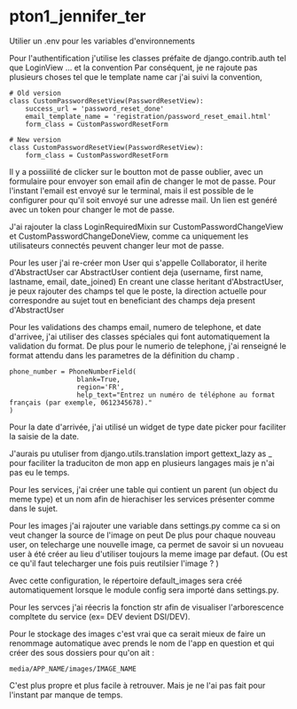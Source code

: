 # pton1_jennifer_ter

Utilier un .env pour les variables d'environnements

Pour l'authentification j'utilise les classes préfaite de django.contrib.auth tel que LoginView ... et la convention 
Par conséquent, je ne rajoute pas plusieurs choses tel que le template name car j'ai suivi la convention,


    # Old version
    class CustomPasswordResetView(PasswordResetView):
        success_url = 'password_reset_done'
        email_template_name = 'registration/password_reset_email.html'
        form_class = CustomPasswordResetForm

    # New version
    class CustomPasswordResetView(PasswordResetView):
        form_class = CustomPasswordResetForm

Il y a possiilité de clicker sur le boutton mot de passe oublier, avec un formulaire pour envoyer son email afin de changer le mot de passe.
Pour l'instant l'email est envoyé sur le terminal, mais il est possible de le configurer pour qu'il soit envoyé sur une adresse mail.
Un lien est genéré avec un token pour changer le mot de passe.

J'ai rajouter la class LoginRequiredMixin sur CustomPasswordChangeView et CustomPasswordChangeDoneView,
comme ca uniquement les utilisateurs connectés peuvent changer leur mot de passe.

Pour les user j'ai re-créer mon User qui s'appelle Collaborator, il herite d'AbstractUser car AbstractUser contient deja (username, first name, lastname, email, date_joined)
En creant une classe heritant d'AbstractUser, je peux rajouter des champs tel que le poste, la direction actuelle pour correspondre au sujet tout en beneficiant des champs deja present d'AbstractUser

Pour les validations des champs email, numero de telephone, et date d'arrivee, j'ai utiliser des classes spéciales qui font automatiquement la validation du format.
De plus pour le numerio de telephone, j'ai renseigné le format attendu dans les parametres de la définition du champ .

    phone_number = PhoneNumberField(
                     blank=True, 
                     region='FR',
                     help_text="Entrez un numéro de téléphone au format français (par exemple, 0612345678)."
    )

Pour la date d'arrivée, j'ai utilisé un widget de type date picker pour faciliter la saisie de la date.

J'aurais pu utuliser from django.utils.translation import gettext_lazy as _
 pour faciliter la traduciton de mon app en plusieurs langages mais je n'ai pas eu le temps.



Pour les services, j'ai créer une table qui contient un parent (un object du meme type) et un nom afin de hierachiser les services présenter comme dans le sujet.

Pour les images j'ai rajouter une variable dans settings.py comme ca si on veut changer la source de l'image on peut 
De plus pour chaque nouveau user, on telecharge une nouvelle image, ca permet de savoir si un novueau user à été créer au lieu d'utiliser toujours la meme image par defaut.
(Ou est ce qu'il faut telecharger une fois puis reutilsier l'image ? )

Avec cette configuration, le répertoire default_images sera créé automatiquement lorsque le module config sera importé dans settings.py.

Pour les servces j'ai réecris la fonction str afin de visualiser l'arborescence compltete du service (ex= DEV devient DSI/DEV).

Pour le stockage des images c'est vrai que ca serait mieux de faire un renommage automatique avec prends le nom de l'app en question et qui créer des sous dossiers pour qu'on ait :

    media/APP_NAME/images/IMAGE_NAME

C'est plus propre et plus facile à retrouver. Mais je ne l'ai pas fait pour l'instant par manque de temps.

